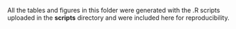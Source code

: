 All the tables and figures in this folder were generated with the .R scripts uploaded in the __scripts__ directory and were included here for reproducibility.
